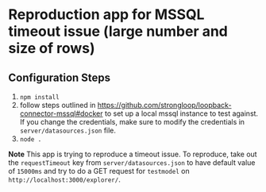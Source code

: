 # Reproduction app for MSSQL timeout issue (large number and size of rows)
## Configuration Steps

1. `npm install`
2. follow steps outlined in https://github.com/strongloop/loopback-connector-mssql#docker to set up a local mssql instance to test against. If you change the credentials, make sure to modify the credentials in `server/datasources.json` file.
3. `node .`

**Note** 
This app is trying to reproduce a timeout issue. To reproduce, take out the `requestTimeout` key from `server/datasources.json` to have default value of `15000ms` and try to do a GET request for `testmodel` on `http://localhost:3000/explorer/`.